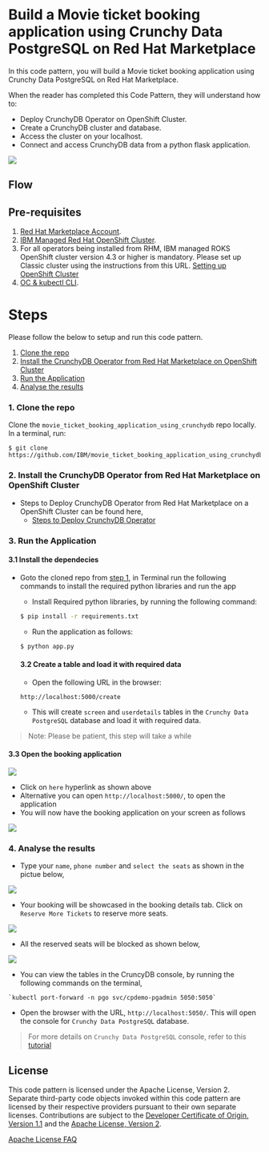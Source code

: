 # Build a Movie ticket booking application using Crunchy Data PostgreSQL on Red Hat Marketplace

In this code pattern, you will build a Movie ticket booking application using Crunchy Data PostgreSQL on Red Hat Marketplace.

When the reader has completed this Code Pattern, they will understand how to:

* Deploy CrunchyDB Operator on OpenShift Cluster.
* Create a CrunchyDB cluster and database.
* Access the cluster on your localhost.
* Connect and access CrunchyDB data from a python flask application.   

<!--add an image in this path-->
![](doc/source/images/Architecture.png)

<!--Optionally, add flow steps based on the architecture diagram-->
## Flow


## Pre-requisites

1. [Red Hat Marketplace Account](https://marketplace.redhat.com/en-us/registration/om).
2. [IBM Managed Red Hat OpenShift Cluster](https://cloud.ibm.com/kubernetes/catalog/create?platformType=openshift).
3. For all operators being installed from RHM, IBM managed ROKS OpenShift cluster version 4.3 or higher is mandatory. Please set up Classic cluster using the instructions from this URL.
[Setting up OpenShift Cluster](https://cloud.ibm.com/docs/openshift?topic=openshift-getting-started)
4. [OC & kubectl CLI](https://docs.openshift.com/container-platform/3.6/cli_reference/get_started_cli.html).

# Steps

Please follow the below to setup and run this code pattern.

1. [Clone the repo](#1-clone-the-repo)
2. [Install the CrunchyDB Operator from Red Hat Marketplace on OpenShift Cluster](#2-install-the-crunchydb-operator-from-red-hat-marketplace-on-openshift-cluster)
3. [Run the Application](#3-run-the-application)
4. [Analyse the results](#4-analyse-the-results)

### 1. Clone the repo

Clone the `movie_ticket_booking_application_using_crunchydb` repo locally. In a terminal, run:

```
$ git clone https://github.com/IBM/movie_ticket_booking_application_using_crunchydb
```
### 2. Install the CrunchyDB Operator from Red Hat Marketplace on OpenShift Cluster

- Steps to Deploy CrunchyDB Operator from Red Hat Marketplace on a OpenShift Cluster can be found here,
  - [Steps to Deploy CrunchyDB Operator](https://github.com/IBM/rhm-crunchydb-operator-install-steps)

### 3. Run the Application
    
   #### 3.1 Install the dependecies 
   
  - Goto the cloned repo from [step 1](#1-clone-the-repo), in Terminal run the following commands to install the required python libraries and run the app
    - Install Required python libraries, by running the following command:
    ```bash
    $ pip install -r requirements.txt
    ```
    
    - Run the application as follows:
    ```bash
    $ python app.py
    ```
    #### 3.2 Create a table and load it with required data
    
    - Open the following URL in the browser:
    
    `http://localhost:5000/create`
    
    - This will create `screen` and `userdetails` tables in the `Crunchy Data PostgreSQL` database  and load it with required data.
    
   > Note: Please be patient, this step will take a while
    
   #### 3.3 Open the booking application
   
   ![](doc/source/images/create.png)
   - Click on `here` hyperlink as shown above
   - Alternative you can open `http://localhost:5000/`, to open the application
   - You will now have the booking application on your screen as follows
   
   ![](doc/source/images/booking.png)
   
    
### 4. Analyse the results

   - Type your `name`, `phone number` and `select the seats` as shown in the pictue below,
   
   ![](doc/source/images/reserveseats.gif)
   
   - Your booking will be showcased in the booking details tab. Click on `Reserve More Tickets` to reserve more seats.
   
   ![](doc/source/images/viewusers.gif)
   
   - All the reserved seats will be blocked as shown below,
   
   ![](doc/source/images/reserved.png)
   
   - You can view the tables in the CruncyDB console, by running the following commands on the terminal,
   
    `kubectl port-forward -n pgo svc/cpdemo-pgadmin 5050:5050`
   
   - Open the browser with the URL, `http://localhost:5050/`. This will open the console for `Crunchy Data PostgreSQL` database.
   
   > For more details on `Crunchy Data PostgreSQL` console, refer to this [tutorial](https://github.com/IBM/perform-crud-operations-using-crunchy-Postgresaql-for-kubernetes-operator-rhm#step-2-perform-crud-operations-on-crunchydb-using-python)
   
   
<!-- keep this -->
## License

This code pattern is licensed under the Apache License, Version 2. Separate third-party code objects invoked within this code pattern are licensed by their respective providers pursuant to their own separate licenses. Contributions are subject to the [Developer Certificate of Origin, Version 1.1](https://developercertificate.org/) and the [Apache License, Version 2](https://www.apache.org/licenses/LICENSE-2.0.txt).

[Apache License FAQ](https://www.apache.org/foundation/license-faq.html#WhatDoesItMEAN)
   
   

